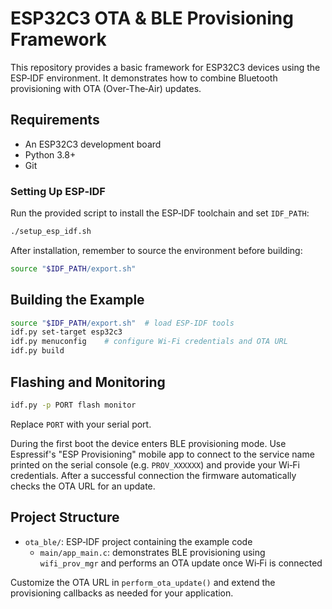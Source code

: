 # ESP32C3 OTA & BLE Provisioning Framework

This repository provides a basic framework for ESP32C3 devices using the
ESP‑IDF environment. It demonstrates how to combine Bluetooth provisioning with
OTA (Over‑The‑Air) updates.

## Requirements
- An ESP32C3 development board
- Python 3.8+
- Git

### Setting Up ESP‑IDF
Run the provided script to install the ESP‑IDF toolchain and set `IDF_PATH`:

```bash
./setup_esp_idf.sh
```

After installation, remember to source the environment before building:

```bash
source "$IDF_PATH/export.sh"
```

## Building the Example
```bash
source "$IDF_PATH/export.sh"  # load ESP-IDF tools
idf.py set-target esp32c3
idf.py menuconfig    # configure Wi-Fi credentials and OTA URL
idf.py build
```

## Flashing and Monitoring
```bash
idf.py -p PORT flash monitor
```
Replace `PORT` with your serial port.

During the first boot the device enters BLE provisioning mode. Use Espressif's
"ESP Provisioning" mobile app to connect to the service name printed on the
serial console (e.g. `PROV_XXXXXX`) and provide your Wi‑Fi credentials. After a
successful connection the firmware automatically checks the OTA URL for an
update.

## Project Structure
- `ota_ble/`: ESP‑IDF project containing the example code
  - `main/app_main.c`: demonstrates BLE provisioning using `wifi_prov_mgr` and
    performs an OTA update once Wi‑Fi is connected

Customize the OTA URL in `perform_ota_update()` and extend the provisioning
callbacks as needed for your application.
